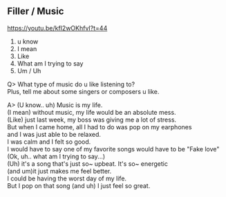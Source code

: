 ## Filler / Music

https://youtu.be/kfI2wOKhfvI?t=44

1. u know
2. I mean
3. Like
4. What am I trying to say
5. Um / Uh

Q>
What type of music do u like listening to?  
Plus, tell me about some singers or composers u like.

A>
(U know.. uh) Music is my life.  
(I mean) without music, my life would be an absolute mess.  
(Like) just last week, my boss was giving me a lot of stress.  
But when I came home, all I had to do was pop on my earphones  
and I was just able to be relaxed.  
I was calm and I felt so good.  
I would have to say one of my favorite songs would have to be "Fake love"  
(Ok, uh.. what am I trying to say...)  
(Uh) it's a song that's just so~ upbeat. It's so~ energetic  
(and um)it just makes me feel better.  
I could be having the worst day of my life.  
But I pop on that song (and uh) I just feel so great.  
